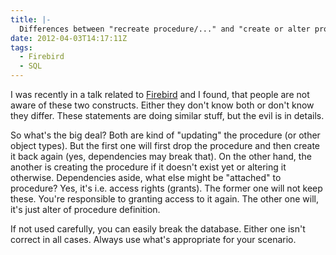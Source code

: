 ```yaml
---
title: |-
  Differences between "recreate procedure/..." and "create or alter procedure/..."
date: 2012-04-03T14:17:11Z
tags:
  - Firebird
  - SQL
---
```

I was recently in a talk related to [Firebird][1] and I found, that people are not aware of these two constructs. Either they don't know both or don't know they differ. These statements are doing similar stuff, but the evil is in details.

So what's the big deal? Both are kind of "updating" the procedure (or other object types). But the first one will first drop the procedure and then create it back again (yes, dependencies may break that). On the other hand, the another is creating the procedure if it doesn't exist yet or altering it otherwise. Dependencies aside, what else might be "attached" to procedure? Yes, it's i.e. access rights (grants). The former one will not keep these. You're responsible to granting access to it again. The other one will, it's just alter of procedure definition.

If not used carefully, you can easily break the database. Either one isn't correct in all cases. Always use what's appropriate for your scenario.

[1]: http://www.firebirdsql.org